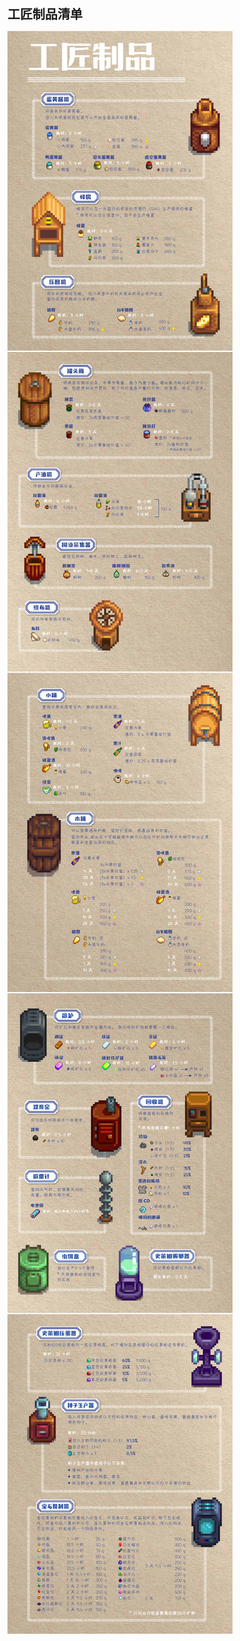 # 工匠制品清单

![](../assets/book_img/craftsman/1.jpg)
![](../assets/book_img/craftsman/2.jpg)
![](../assets/book_img/craftsman/3.jpg)
![](../assets/book_img/craftsman/4.jpg)
![](../assets/book_img/craftsman/5.jpg)